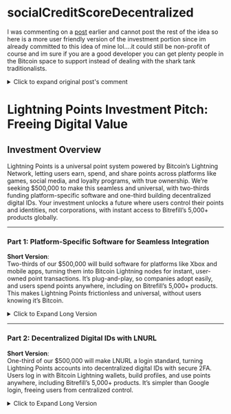 # socialCreditScoreDecentralized

I was commenting on a [post](https://www.reddit.com/r/Bitcoin/comments/1les1mc/what_are_your_nonprofit_app_ideas/) earlier and cannot post the rest of the idea so here is a more user friendly version of the investment portion since im already committed to this idea of mine lol....it could still be non-profit of course and im sure if you are a good developer you can get plenty people in the Bitcoin space to support instead of dealing with the shark tank traditionalists.

<details>
<summary>Click to expand original post's comment</summary>

So i have quite a few ideas and when i saw this one i figure id play around with my idea i want for a game id like to build but have no real skills or money to do it myself. I practically use AI for all my coding now days even though i spent 2 years learning to code on my own which just feels like im cheating these days since i use the AI so much lol.

So of course with AI i played out a scenario for my idea. Theres more to this one idea but hopefully it makes sense and isnt to laughable or useless to at least consider. The short version: Its an api idea to seamlessly build lightning into apps and games where in game credits or points can be directly scanned into bitcoin lightning wallets. I thought of building it into a zombie apolcolypse game someday as an easter egg. XD....Not sure if i will ever be able to do such a thing so hopefully someone steals the idea and makes it possible. Its my way imagining how we can secretly orange pill the world little by little lol.

<details>
<summary>click for Long Version</summary>

## Where Your Investment Goes: Building the Future of Lightning Points

Alright, let’s talk about what your money does for Lightning Points. The Bitcoin Lightning Network is already up and running—folks are using nodes on Raspberry Pis with tools like Umbrel, proving the tech works. But it’s not ready for the big leagues yet. It’s not built for Xbox, PlayStation, or the app you use to check in at the airport. That’s where your investment comes in.

We’re asking for **$500,000** to create a suite of **platform-specific software modules** that make Lightning Points a no-brainer for any company or device to adopt. These modules will let platforms run lightweight Bitcoin Lightning Network nodes in the background, handling self-custodial point transactions without users—or even the platforms—needing to understand the nuts and bolts of Bitcoin. Our goal? Make it so seamless that users don’t even realize they’re using Bitcoin, just points that work everywhere. And here’s a game-changer: we’ve already partnered with **Bitrefill**, giving Lightning Points instant access to over 5,000 products globally—from gift cards to mobile top-ups—through their Bitcoin Lightning Network integrations, making this even more convenient for users right out of the gate.

Here’s how we’ll spend the money:

### 1. Dedicated Software for Gaming Platforms
Picture Xbox or PlayStation jumping on Lightning Points, letting gamers earn points in one game and spend them in another—or gift them to a buddy. Right now, they’d have to build a whole Bitcoin Lightning system themselves, which is a headache. We’re taking that pain away.

- **What We’ll Build**: Custom software modules for gaming consoles, turning each one into a lightweight Bitcoin Lightning node. These handle point transactions (really satoshis) instantly and securely.
- **Why It Matters**: It’s plug-and-play. Big players like Microsoft or Sony just drop in our code, and Lightning Points go live. No Bitcoin expertise needed.
- **User Impact**: Gamers get a point system they actually own—not controlled by the platform. It feels like in-game currency but works across games and beyond, even on Bitrefill’s 5,000+ products.

Your investment pays for coding these console modules, testing them to handle millions of transactions, and optimizing for low-resource environments.

### 2. Seamless Lightning Wallets for Mobile Apps
Now think about airports, airlines, or social media apps using Lightning Points for loyalty programs or quick payments. Most users are on their phones, and they’re not Bitcoin experts. We’ll make it stupidly easy for them.

- **What We’ll Build**: Lightweight Bitcoin Lightning wallets that act as light nodes, built for iOS and Android. Users can earn, spend, or share points with a tap, all while holding their own keys.
- **Why It Matters**: Companies like airports can embed this into their apps with a simple API. Our software hides the Bitcoin Lightning Network’s complexity, so their devs don’t need to start from scratch.
- **User Impact**: Imagine a traveler earning points on a flight, then using them to buy a Starbucks gift card via Bitrefill or topping up their phone—all in seconds, without knowing it’s Bitcoin tech powering it.

The funds will fuel these wallet apps, prioritizing ironclad security, massive scalability, and a user experience smoother than their favorite payment app.

### 3. Partnership Power with Bitrefill
Our partnership with Bitrefill is a massive win. They’re the biggest commercial player on the Bitcoin Lightning Network, offering access to over 5,000 products like gift cards, mobile refills, and eSIMs across 170+ countries.

- **What We’ll Build**: Enhanced integrations to make Bitrefill’s catalog a native part of the Lightning Points experience. Our software will let users spend points directly on Bitrefill’s products, whether they’re on a gaming console or a mobile app.
- **Why It Matters**: Platforms adopting Lightning Points instantly tap into Bitrefill’s global marketplace, boosting user engagement without extra work.
- **User Impact**: Users can turn points into real-world value—like an Amazon gift card or phone credit—anywhere in the world, making points feel like universal cash.

Part of your investment will strengthen this integration, ensuring it’s fast, reliable, and invisible to users.

### 4. The Breakdown: How the Money Gets Spent
- **Development Costs ($300,000)**: Covers our team of engineers building console modules, mobile wallets, and Bitrefill integrations. We’re crafting custom code optimized for each platform to run lightweight Bitcoin Lightning nodes efficiently.
- **Testing & Security ($100,000)**: We’ll stress-test for millions of transactions and hire top security auditors. Self-custody means we can’t skimp on safety.
- **Rollout & Support ($100,000)**: Funds early partnerships with platforms like a game studio or airport app, plus ongoing support to scale as more jump on board.

### Why This Wins
- **For Platforms**: Dead-simple integration with access to Bitrefill’s 5,000+ products. They get cutting-edge Bitcoin tech and new revenue streams without the hassle.
- **For Users**: Total freedom. They own their points, use them across ecosystems—or on Bitrefill’s global catalog—without friction. It’s like cash, but better.
- **For Us**: Your investment makes Lightning Points *the* solution for platforms ditching centralized points, with Bitrefill’s marketplace as a massive value-add.

The Bitcoin Lightning Network is fast and cheap—your $500,000 makes it **universal, invisible, and insanely convenient**. We’re not just coding software; we’re paving the way for Bitcoin to power everyday life. That’s the deal you’re in on.

</details>
</details>

# Lightning Points Investment Pitch: Freeing Digital Value

## Investment Overview
Lightning Points is a universal point system powered by Bitcoin’s Lightning Network, letting users earn, spend, and share points across platforms like games, social media, and loyalty programs, with true ownership. We’re seeking $500,000 to make this seamless and universal, with two-thirds funding platform-specific software and one-third building decentralized digital IDs. Your investment unlocks a future where users control their points and identities, not corporations, with instant access to Bitrefill’s 5,000+ products globally.

---

### Part 1: Platform-Specific Software for Seamless Integration
**Short Version**:  
Two-thirds of our $500,000 will build software for platforms like Xbox and mobile apps, turning them into Bitcoin Lightning nodes for instant, user-owned point transactions. It’s plug-and-play, so companies adopt easily, and users spend points anywhere, including on Bitrefill’s 5,000+ products. This makes Lightning Points frictionless and universal, without users knowing it’s Bitcoin.

<details>
<summary>Click to Expand Long Version</summary>

## Building the Future of Lightning Points

The Bitcoin Lightning Network is already running—people use nodes on Raspberry Pis with tools like Umbrel, proving it works. But it’s not ready for Xbox, PlayStation, or airport apps. Two-thirds of our $500,000 ask will create **platform-specific software modules** to make Lightning Points a no-brainer for any company or device.

These modules let platforms run lightweight Bitcoin Lightning nodes in the background, handling self-custodial point transactions (really satoshis) without users or platforms needing to understand Bitcoin’s complexities. Our goal is a seamless experience where users see points that work everywhere, backed by our partnership with **Bitrefill**, offering access to over 5,000 products globally—like gift cards and phone top-ups.

### 1. Dedicated Software for Gaming Platforms
Imagine Xbox or PlayStation letting gamers earn points in one game and spend them in another—or gift them. Without our solution, they’d need to build a complex Bitcoin Lightning system from scratch. We’re fixing that.

- **What We’ll Build**: Custom software modules turning consoles into lightweight Bitcoin Lightning nodes for instant, secure point transactions.
- **Why It Matters**: It’s plug-and-play—Microsoft or Sony drops in our code, and Lightning Points go live without Bitcoin expertise.
- **User Impact**: Gamers get a point system they own, feeling like in-game currency but usable across games and on Bitrefill’s marketplace.

This funds coding, testing for millions of transactions, and optimization for low-resource environments.

### 2. Seamless Lightning Wallets for Mobile Apps
Airports, airlines, or social media apps want Lightning Points for loyalty or payments, but users aren’t Bitcoin experts. We’ll make it effortless.

- **What We’ll Build**: Lightweight Bitcoin Lightning wallets doubling as light nodes for iOS and Android, letting users earn, spend, or share points with a tap, holding their own keys.
- **Why It Matters**: Companies embed this via a simple API, hiding Bitcoin’s complexity so their devs don’t start from scratch.
- **User Impact**: A traveler earns points on a flight, then buys a Starbucks gift card via Bitrefill or tops up their phone—in seconds, without knowing it’s Bitcoin.

Funds will ensure these wallets are secure, scalable, and smoother than any payment app.

### 3. Partnership Power with Bitrefill
Our Bitrefill partnership is huge—they’re the top player on the Bitcoin Lightning Network, offering 5,000+ products across 170+ countries.

- **What We’ll Build**: Integrations to make Bitrefill’s catalog a native part of Lightning Points, letting users spend points on real-world goods from any platform.
- **Why It Matters**: Platforms tap Bitrefill’s marketplace instantly, boosting user engagement without extra work.
- **User Impact**: Points become universal cash—buy an Amazon gift card or phone credit anywhere, anytime.

Part of the investment strengthens this integration for speed and reliability.

### 4. The Breakdown
- **Development Costs ($266,667)**: Pays engineers to build console modules, mobile wallets, and Bitrefill integrations, optimized for lightweight Bitcoin Lightning nodes.
- **Testing & Security ($33,333)**: Stress-tests millions of transactions and hires security auditors for bulletproof self-custody.
- **Rollout & Support ($33,333)**: Funds partnerships with early adopters like game studios or airport apps, plus support to scale.

### Why This Wins
- **For Platforms**: Easy integration with Bitrefill’s 5,000+ products, unlocking Bitcoin tech and new revenue streams.
- **For Users**: Freedom to own and use points across ecosystems or Bitrefill’s catalog, like cash but better.
- **For Us**: Makes Lightning Points the go-to solution for ditching centralized points, with Bitrefill as a massive value-add.

Two-thirds of your $500,000 makes Bitcoin universal and invisible, paving the way for mass adoption.

</details>

---

### Part 2: Decentralized Digital IDs with LNURL
**Short Version**:  
One-third of our $500,000 will make LNURL a login standard, turning Lightning Points accounts into decentralized digital IDs with secure 2FA. Users log in with Bitcoin Lightning wallets, build profiles, and use points anywhere, including Bitrefill’s 5,000+ products. It’s simpler than Google login, freeing users from centralized control.

<details>
<summary>Click to Expand Long Version</summary>

## Building Decentralized IDs with Lightning Points

Centralized logins for games, social media, or airport apps trap your data, points, and maybe soon a social credit score. Lightning Points breaks that mold, and a third of our $500,000 ask will turn every account into a **decentralized digital ID** using **LNURL**, a Bitcoin Lightning protocol, to redefine online identity.

LNURL lets users sign into platforms with their Bitcoin Lightning wallet, acting as a secure digital ID they control—no corporate middleman. They can build a social profile tied to points earned from gaming, posting, or travel, and spend them anywhere, including on **Bitrefill’s 5,000+ products** like gift cards and phone top-ups worldwide.

A third of your investment will:
- **Build a Simple API**: Create a plug-and-play API, easier than Google login, so platforms like social media, games, or airlines can add LNURL logins and Lightning Points effortlessly.
- **Drive Standardization**: Partner with wallets like Alby and Breez to make LNURL the standard for logins, letting anyone with a Bitcoin Lightning wallet join and create a profile with 2FA options like Aegis Authenticator, YubiKey devices, or passkeys based on unique devices, not just mobile or email.
- **Create a Seamless Experience**: Design an intuitive UX where users don’t realize it’s Bitcoin—just a fast way to log in, manage points, and use them freely.

### Why It’s a Winner
- **For Platforms**: A secure, engaging login system with Bitrefill’s marketplace access, boosting user retention.
- **For Users**: True ownership of IDs and points, protected by flexible, secure 2FA, free from centralized control.
- **For Us**: Positions Lightning Points as the gateway to a decentralized future, where social credits and logins are user-owned.

This investment makes LNURL the key to a world where your digital identity and value are yours, not a corporation’s.

</details>